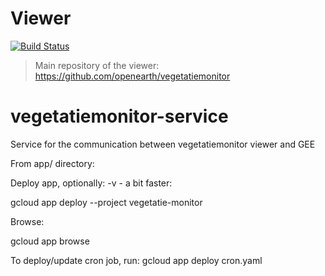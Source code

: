 # Viewer

[![Build Status](https://travis-ci.org/openearth/vegetatiemonitor-service.svg?branch=master)](https://travis-ci.org/openearth/vegetatiemonitor-service)

> Main repository of the viewer: https://github.com/openearth/vegetatiemonitor

# vegetatiemonitor-service
Service for the communication between vegetatiemonitor viewer and GEE

From app/ directory:

Deploy app, optionally: -v <version> - a bit faster:

gcloud app deploy --project vegetatie-monitor

Browse: 

gcloud app browse

To deploy/update cron job, run:
gcloud app deploy cron.yaml

